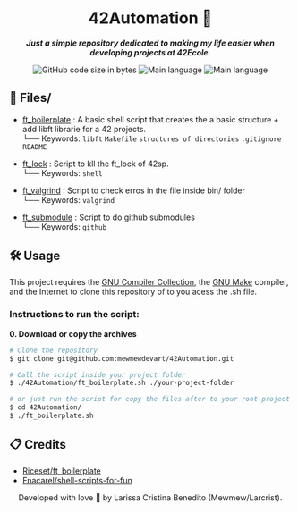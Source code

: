 <h1 align="center">
	42Automation 📁
</h1>

<p align="center">
	<b><i>Just a simple repository dedicated to making my life easier when developing projects at 42Ecole.</i></b><br>
</p>

<p align="center">
	<img alt="GitHub code size in bytes" src="https://img.shields.io/github/languages/code-size/mewmewdevart/42Automation?color=6272a4" />
	<img alt="Main language" src="https://img.shields.io/github/languages/top/mewmewdevart/42Automation?color=6272a4"/>
	<img alt="Main language" src="https://img.shields.io/github/license/mewmewdevart/42Automation?color=6272a4"/>
</p>

## 📁 Files/
* [ft_boilerplate](ft_boilerplate.sh) : A basic shell script that creates the a basic structure + add libft librarie for a 42 projects. <br>
└── Keywords: `libft` `Makefile` `structures of directories` `.gitignore` `README`

* [ft_lock](ft_lock.sh) : Script to kll the ft_lock of 42sp. <br>
└── Keywords: `shell` 

* [ft_valgrind](ft_valgrind.sh) : Script to check erros in the file inside bin/ folder <br> 
└── Keywords: `valgrind` 

* [ft_submodule](ft_submodule.sh) : Script to  do github submodules <br>
└── Keywords: `github` 

## 🛠️ Usage
This project requires the [GNU Compiler Collection](https://gcc.gnu.org/), the [GNU Make](https://www.gnu.org/software/make/) compiler, and the Internet to clone this repository of to you acess the .sh file.

### Instructions to run the script:

**0. Download or copy the archives**

```bash
# Clone the repository
$ git clone git@github.com:mewmewdevart/42Automation.git

# Call the script inside your project folder
$ ./42Automation/ft_boilerplate.sh ./your-project-folder

# or just run the script for copy the files after to your root project manually
$ cd 42Automation/
$ ./ft_boilerplate.sh 
```

## 📋 Credits
* [Riceset/ft_boilerplate](https://github.com/riceset/ft_boilerplate)
* [Fnacarel/shell-scripts-for-fun](https://github.com/fnacarellidev/shell-scripts-for-fun)


<p align="center"> Developed with love 💜 by Larissa Cristina Benedito (Mewmew/Larcrist). </p>

